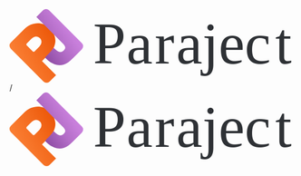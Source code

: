 <svg id="Layer_1" data-name="Layer 1" xmlns="http://www.w3.org/2000/svg" xmlns:xlink="http://www.w3.org/1999/xlink" viewBox="0 0 999 257.51"><defs><style>.cls-1{fill:url(#linear-gradient);}.cls-2{fill:url(#linear-gradient-2);}.cls-3{font-size:205.55px;fill:#ceeeeb;font-family:Constantia;}.cls-4{letter-spacing:-0.01em;}.cls-5{letter-spacing:0em;}.cls-6{letter-spacing:-0.02em;}.cls-7{letter-spacing:-0.02em;}</style><linearGradient id="linear-gradient" x1="24.18" y1="309.91" x2="195.51" y2="218.29" gradientUnits="userSpaceOnUse"><stop offset="0" stop-color="#fb8136"/><stop offset="0.51" stop-color="#f36a1d"/><stop offset="1" stop-color="#ea5101"/></linearGradient><linearGradient id="linear-gradient-2" x1="229.52" y1="160.74" x2="93.65" y2="252.19" gradientUnits="userSpaceOnUse"><stop offset="0" stop-color="#ce84e1"/><stop offset="0.21" stop-color="#c77eda"/><stop offset="0.52" stop-color="#b36dc7"/><stop offset="0.88" stop-color="#9351a9"/><stop offset="1" stop-color="#87479d"/></linearGradient></defs><path class="cls-1" d="M114.59,292.61l19.2-19.2.06-.06c2.59-2.34,58.1-47.14,3.87-99.26-24.92-21.35-63.7-18.15-89.33,11L5.49,228a15.34,15.34,0,0,0,0,21.69L119.71,363.93a15.39,15.39,0,0,0,21.78,0l22.21-22.21Zm-9.71-50.09-.26.26L89,258.44a5,5,0,0,1-7.11,0l-20.3-20.29a5,5,0,0,1,0-7.11l14.93-14.93,1.45-1.45c4.27-4,17.32-14,29.9-1.42C119.39,226.86,107.21,240.14,104.88,242.52Z" transform="translate(-1 -110.93)"/><path class="cls-2" d="M254,251.46l-33.89,33.9v-.05l-.2.19c-8,8.45-17.14,15.3-28.26,19.09a48.72,48.72,0,0,1-33.79-.82,75.6,75.6,0,0,1-23.49-14.44c-2.3-2-5.88-5.63-8.13-7.69-1-.86-.76-1.55-.06-2.41,6-7.4,13.35-13.38,19.29-20.8,3-3.78,6-7.58,9-11.43.81-1,1.29-.66,1.94,0a87.23,87.23,0,0,0,10.2,9.11c3.76,2.76,7.73,5.07,12.68,5.09a14.29,14.29,0,0,0,9.53-4c.61-.56,1.28-1.05,1.92-1.57.58-1.47,1.92-2.35,2.8-3.6a10.91,10.91,0,0,0,.84-11.84c-1.76-3.64-4.54-6.5-7.35-9.32q-45.65-45.85-91.42-91.6c-.27-.27-.57-.49-.85-.73l23.14-23.15a15.34,15.34,0,0,1,21.71,0q36.69,36.63,73.29,73.34l0-.21L254,229.72A15.36,15.36,0,0,1,254,251.46Z" transform="translate(-1 -110.93)"/><text class="cls-3" transform="translate(292.18 189.58)"><tspan class="cls-4">P</tspan><tspan class="cls-5" x="117.03" y="0">a</tspan><tspan class="cls-6" x="215.69" y="0">r</tspan><tspan x="290.97" y="0">ajec</tspan><tspan class="cls-7" x="637.44" y="0">t</tspan></text></svg> / <svg id="Layer_1" data-name="Layer 1" xmlns="http://www.w3.org/2000/svg" xmlns:xlink="http://www.w3.org/1999/xlink" viewBox="0 0 999 257.51"><defs><style>.cls-1{fill:url(#linear-gradient);}.cls-2{fill:url(#linear-gradient-2);}.cls-3{font-size:205.55px;fill:#2e3135;font-family:Constantia;}.cls-4{letter-spacing:-0.01em;}.cls-5{letter-spacing:0em;}.cls-6{letter-spacing:-0.02em;}.cls-7{letter-spacing:-0.02em;}</style><linearGradient id="linear-gradient" x1="24.18" y1="309.91" x2="195.51" y2="218.29" gradientUnits="userSpaceOnUse"><stop offset="0" stop-color="#fb8136"/><stop offset="0.51" stop-color="#f36a1d"/><stop offset="1" stop-color="#ea5101"/></linearGradient><linearGradient id="linear-gradient-2" x1="229.52" y1="160.74" x2="93.65" y2="252.19" gradientUnits="userSpaceOnUse"><stop offset="0" stop-color="#ce84e1"/><stop offset="0.21" stop-color="#c77eda"/><stop offset="0.52" stop-color="#b36dc7"/><stop offset="0.88" stop-color="#9351a9"/><stop offset="1" stop-color="#87479d"/></linearGradient></defs><path class="cls-1" d="M114.59,292.61l19.2-19.2.06-.06c2.59-2.34,58.1-47.14,3.87-99.26-24.92-21.35-63.7-18.15-89.33,11L5.49,228a15.34,15.34,0,0,0,0,21.69L119.71,363.93a15.39,15.39,0,0,0,21.78,0l22.21-22.21Zm-9.71-50.09-.26.26L89,258.44a5,5,0,0,1-7.11,0l-20.3-20.29a5,5,0,0,1,0-7.11l14.93-14.93,1.45-1.45c4.27-4,17.32-14,29.9-1.42C119.39,226.86,107.21,240.14,104.88,242.52Z" transform="translate(-1 -110.93)"/><path class="cls-2" d="M254,251.46l-33.89,33.9v-.05l-.2.19c-8,8.45-17.14,15.3-28.26,19.09a48.72,48.72,0,0,1-33.79-.82,75.6,75.6,0,0,1-23.49-14.44c-2.3-2-5.88-5.63-8.13-7.69-1-.86-.76-1.55-.06-2.41,6-7.4,13.35-13.38,19.29-20.8,3-3.78,6-7.58,9-11.43.81-1,1.29-.66,1.94,0a87.23,87.23,0,0,0,10.2,9.11c3.76,2.76,7.73,5.07,12.68,5.09a14.29,14.29,0,0,0,9.53-4c.61-.56,1.28-1.05,1.92-1.57.58-1.47,1.92-2.35,2.8-3.6a10.91,10.91,0,0,0,.84-11.84c-1.76-3.64-4.54-6.5-7.35-9.32q-45.65-45.85-91.42-91.6c-.27-.27-.57-.49-.85-.73l23.14-23.15a15.34,15.34,0,0,1,21.71,0q36.69,36.63,73.29,73.34l0-.21L254,229.72A15.36,15.36,0,0,1,254,251.46Z" transform="translate(-1 -110.93)"/><text class="cls-3" transform="translate(292.18 189.58)"><tspan class="cls-4">P</tspan><tspan class="cls-5" x="117.03" y="0">a</tspan><tspan class="cls-6" x="215.69" y="0">r</tspan><tspan x="290.97" y="0">ajec</tspan><tspan class="cls-7" x="637.44" y="0">t</tspan></text></svg>
